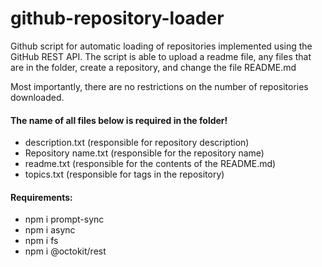 # github-repository-loader
Github script for automatic loading of repositories implemented using the GitHub REST API.
The script is able to upload a readme file, any files that are in the folder, create a repository, and change the file README.md

Most importantly, there are no restrictions on the number of repositories downloaded.
#### The name of all files below is required in the folder!
- description.txt (responsible for repository description)
- Repository name.txt (responsible for the repository name)
- readme.txt (responsible for the contents of the README.md)
- topics.txt (responsible for tags in the repository)

#### Requirements:
- npm i prompt-sync
- npm i async
- npm i fs
- npm i @octokit/rest
